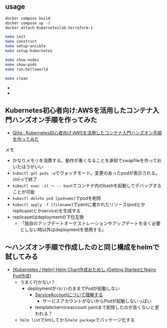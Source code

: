 ## usage

```bash
docker compose build
docker compose up -d
docker attach Kuberneteslab-terraform-1

make init
make construct
make setup-ansible
make setup-kubernetes

make show-nodes
make show-pods
make run-helloworld

make clean
```

- [](https://v1-27.docs.kubernetes.io/docs/setup/production-environment/tools/kubeadm/install-kubeadm/)
- [](https://github.com/torgeirl/kubernetes-playbooks)


## Kubernetes初心者向け:AWSを活用したコンテナ入門ハンズオン手順を作ってみた

- [Qiita : Kubernetes初心者向け:AWSを活用したコンテナ入門ハンズオン手順を作ってみた](https://qiita.com/minorun365/items/0441e4878f0984a9fc0a)

メモ

- かなりメモリを消費する。動作が重くなることを承知でswapfileを作っておいたほうがいい
- `kubectl get pods -w`でウォッチモード。変更のあったpodが表示される。ctrl-cで終了
- `kubectl exec -it 〜 -- bash`でコンテナ内のbashを起動してデバッグすることが可能
- `kubectl delete pod [podname]`でpodを削除
- `kubectl apply -f [filename]`でyamlに書かれたリソース(podとかreplicasetとかservice)を生成する
- replicasetはdeploymentの下位互換
  - 「独自のアップデートオーケストレーションやアップデートを全く必要としない時以外はdeploymentを使用する」

## 〜ハンズオン手順で作成したのと同じ構成をhelmで試してみる

- [[Kubernetes / Helm] Helm Chart作成おためし (Getting StartedとNginx Pod作成)](https://zaki-hmkc.hatenablog.com/entry/2020/09/14/211500)
  - うまく行かない？
    - deploymentが`(0/1)`のままでPodが起動しない
      - [ServiceAccountについて理解する](https://amateur-engineer-blog.com/kubernetes-service-account/)
        - サービスアカウントがないからPodが起動しないっぽい
      - template/serviceaccount.yamlまで削除したのが良くないと思われる？
  - `helm lint`でlintしてから`helm package`でパッケージ化する
